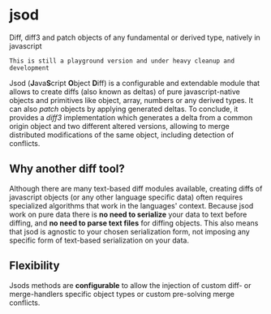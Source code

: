 # jsod
Diff, diff3 and patch objects of any fundamental or derived type, natively in javascript

`This is still a playground version and under heavy cleanup and development`

Jsod (**J**ava**S**cript **O**bject **D**iff) is a configurable and extendable
module that allows to create diffs (also known as deltas) of pure
javascript-native objects and primitives like object,
array, numbers or any derived types. It can also *patch* objects by applying generated
deltas. To conclude, it provides a *diff3* implementation which generates a delta from
a common origin object and two different altered versions,
allowing to merge distributed modifications of the same object,
including detection of conflicts.

## Why another diff tool?
Although there are many text-based diff modules available, creating diffs of javascript
objects (or any other language specific data) often requires specialized
algorithms that work in the languages' context.
Because jsod work on pure data there is **no need to serialize** your data to text
before diffing, and **no need to parse text files** for diffing objects.
This also means that jsod is agnostic to your chosen serialization form, not imposing
any specific form of text-based serialization on your data.

## Flexibility
Jsods methods are **configurable** to allow the injection of custom diff-
or merge-handlers specific object types or custom pre-solving merge conflicts.


